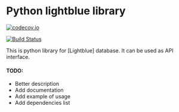 # Python lightblue library

[![codecov.io](https://codecov.io/gh/Allda/python-lightblue/coverage.svg?branch=master)](https://codecov.io/gh/Allda/python-lightblue?branch=master)

[![Build Status](https://travis-ci.org/Allda/python-lightblue.svg?branch=master)](https://travis-ci.org/Allda/python-lightblue)

This is python library for [Lightblue] database. It can be used as API 
interface.

#### TODO:
 - Better description
 - Add documentation
 - Add example of usage
 - Add dependencies list
